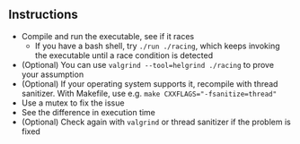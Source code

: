 
## Instructions

* Compile and run the executable, see if it races
    * If you have a bash shell, try `./run ./racing`, which keeps invoking the executable
      until a race condition is detected
* (Optional) You can use `valgrind --tool=helgrind ./racing` to prove your assumption
* (Optional) If your operating system supports it, recompile with thread sanitizer.
  With Makefile, use e.g. `make CXXFLAGS="-fsanitize=thread"`
* Use a mutex to fix the issue
* See the difference in execution time
* (Optional) Check again with `valgrind` or thread sanitizer if the problem is fixed
